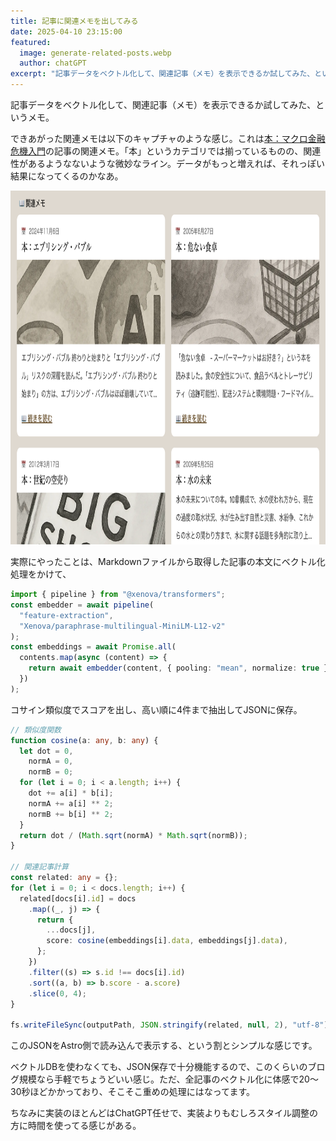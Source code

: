 ```yaml
---
title: 記事に関連メモを出してみる
date: 2025-04-10 23:15:00
featured:
  image: generate-related-posts.webp
  author: chatGPT
excerpt: "記事データをベクトル化して、関連記事（メモ）を表示できるか試してみた、というメモ。"
---
```


記事データをベクトル化して、関連記事（メモ）を表示できるか試してみた、というメモ。

できあがった関連メモは以下のキャプチャのような感じ。これは[本：マクロ金融危機入門](/2025/a-crash-course-on-crises.html)の記事の関連メモ。「本」というカテゴリでは揃っているものの、関連性があるようなないような微妙なライン。データがもっと増えれば、それっぽい結果になってくるのかなあ。

<img src="/assets/images/related-entries.png" class="screenshot" loading="lazy" width="923" height="566">

実際にやったことは、Markdownファイルから取得した記事の本文にベクトル化処理をかけて、
```typescript
import { pipeline } from "@xenova/transformers";
const embedder = await pipeline(
  "feature-extraction",
  "Xenova/paraphrase-multilingual-MiniLM-L12-v2"
);
const embeddings = await Promise.all(
  contents.map(async (content) => {
    return await embedder(content, { pooling: "mean", normalize: true });
  })
);
```

コサイン類似度でスコアを出し、高い順に4件まで抽出してJSONに保存。

```typescript
// 類似度関数
function cosine(a: any, b: any) {
  let dot = 0,
    normA = 0,
    normB = 0;
  for (let i = 0; i < a.length; i++) {
    dot += a[i] * b[i];
    normA += a[i] ** 2;
    normB += b[i] ** 2;
  }
  return dot / (Math.sqrt(normA) * Math.sqrt(normB));
}

// 関連記事計算
const related: any = {};
for (let i = 0; i < docs.length; i++) {
  related[docs[i].id] = docs
    .map((_, j) => {
      return {
        ...docs[j],
        score: cosine(embeddings[i].data, embeddings[j].data),
      };
    })
    .filter((s) => s.id !== docs[i].id)
    .sort((a, b) => b.score - a.score)
    .slice(0, 4);
}

fs.writeFileSync(outputPath, JSON.stringify(related, null, 2), "utf-8");
```

このJSONをAstro側で読み込んで表示する、という割とシンプルな感じです。

ベクトルDBを使わなくても、JSON保存で十分機能するので、このくらいのブログ規模なら手軽でちょうどいい感じ。ただ、全記事のベクトル化に体感で20〜30秒ほどかかっており、そこそこ重めの処理にはなってます。

ちなみに実装のほとんどはChatGPT任せで、実装よりもむしろスタイル調整の方に時間を使ってる感じがある。